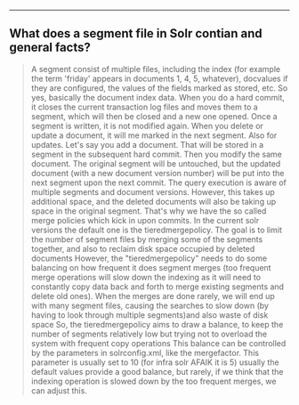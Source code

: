 ------------------------------------------------------------------
What does a segment file in Solr contian and general facts?
------------------------------------------------------------------

> A segment consist of multiple files, including the index (for example the term 'friday' appears in documents 1, 4, 5, whatever), docvalues if they are configured, the values of the fields marked as stored, etc. So yes, basically the document index data.
> When you do a hard commit, it closes the current transaction log files and moves them to a segment, which will then be closed and a new one opened.
> Once a segment is written, it is not modified again.
> When you delete or update a document, it will me marked in the next segment. Also for updates. Let's say you add a document.
> That will be stored in a segment in the subsequent hard commit.
> Then you modify the same document. The original segment will be untouched, but the updated document (with a new document version number) will be put into the next segment upon the next commit.
> The query execution is aware of multiple segments and document versions.
> However, this takes up additional space, and the deleted documents will also be taking up space in the original segment.
> That's why we have the so called merge policies which kick in upon commits. In the current solr versions the default one is the tieredmergepolicy.
> The goal is to limit the number of segment files by merging some of the segments together, and also to reclaim disk space occupied by deleted documents
> However, the "tieredmergepolicy" needs to do some balancing on how frequent it does segment merges (too frequent merge operations will slow down the indexing as it will need to constantly copy data back and forth to merge existing segments and delete old ones).
> When the merges are done rarely, we will end up with many segment files, causing the searches to slow down (by having to look through multiple segments)and also waste of disk space
> So, the tieredmergepolicy aims to draw a balance, to keep the number of segments relatively low but trying not to overload the system with frequent copy operations
> This balance can be controlled by the parameters in solrconfig.xml, like the mergefactor.
> This parameter is usually set to 10 (for infra solr AFAIK it is 5)
usually the default values provide a good balance, but rarely, if we think that the indexing operation is slowed down by the too frequent merges, we can adjust this.
